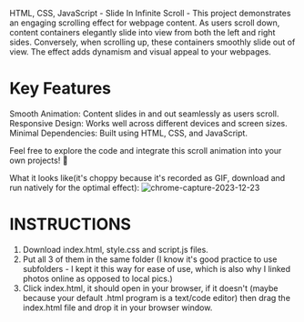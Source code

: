 HTML, CSS, JavaScript - Slide In Infinite Scroll - This project demonstrates an engaging scrolling effect for webpage content. As users scroll down, content containers elegantly slide into view from both the left and right sides. Conversely, when scrolling up, these containers smoothly slide out of view. The effect adds dynamism and visual appeal to your webpages.

# Key Features #
Smooth Animation: Content slides in and out seamlessly as users scroll.
Responsive Design: Works well across different devices and screen sizes.
Minimal Dependencies: Built using HTML, CSS, and JavaScript.

Feel free to explore the code and integrate this scroll animation into your own projects! 🚀

What it looks like(it's choppy because it's recorded as GIF, download and run natively for the optimal effect):
![chrome-capture-2023-12-23](https://github.com/nikczemnydev/SlideInInfScroll/assets/136376818/674c68ff-6454-4e2b-89af-edcb1e51f997)

# INSTRUCTIONS #
1. Download index.html, style.css and script.js files.
2. Put all 3 of them in the same folder (I know it's good practice to use subfolders - I kept it this way for ease of use, which is also why I linked photos online as opposed to local pics.)
3. Click index.html, it should open in your browser, if it doesn't (maybe because your default .html program is a text/code editor) then drag the index.html file and drop it in your browser window.
